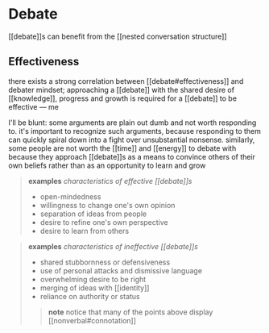 # Debate

[[debate]]s can benefit from the [[nested conversation structure]]

## Effectiveness

there exists a strong correlation between [[debate#effectiveness]] and debater mindset; approaching a [[debate]] with the shared desire of [[knowledge]], progress and growth is required for a [[debate]] to be effective &mdash; me

I'll be blunt: some arguments are plain out dumb and not worth responding to. it's important to recognize such arguments, because responding to them can quickly spiral down into a fight over unsubstantial nonsense. similarly, some people are not worth the [[time]] and [[energy]] to debate with because they approach [[debate]]s as a means to convince others of their own beliefs rather than as an opportunity to learn and grow

> **examples** _characteristics of effective [[debate]]s_
>
> - open-mindedness
> - willingness to change one's own opinion
> - separation of ideas from people
> - desire to refine one's own perspective
> - desire to learn from others

> **examples** _characteristics of ineffective [[debate]]s_
>
> - shared stubbornness or defensiveness
> - use of personal attacks and dismissive language
> - overwhelming desire to be right
> - merging of ideas with [[identity]]
> - reliance on authority or status
>
> > **note** notice that many of the points above display [[nonverbal#connotation]]
